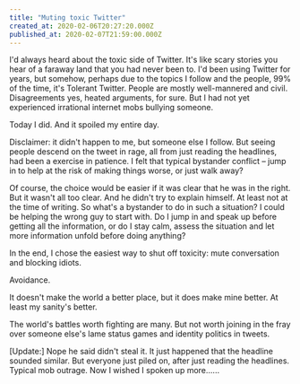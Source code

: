 ```yaml
---
title: "Muting toxic Twitter"
created_at: 2020-02-06T20:27:20.000Z
published_at: 2020-02-07T21:59:00.000Z
---
```

I'd always heard about the toxic side of Twitter. It's like scary stories you hear of a faraway land that you had never been to. I'd been using Twitter for years, but somehow, perhaps due to the topics I follow and the people, 99% of the time, it's Tolerant Twitter. People are mostly well-mannered and civil. Disagreements yes, heated arguments, for sure. But I had not yet experienced irrational internet mobs bullying someone.

  

Today I did. And it spoiled my entire day.

  

Disclaimer: it didn't happen to me, but someone else I follow. But seeing people descend on the tweet in rage, all from just reading the headlines, had been a exercise in patience. I felt that typical bystander conflict – jump in to help at the risk of making things worse, or just walk away? 

  

Of course, the choice would be easier if it was clear that he was in the right. But it wasn't all too clear. And he didn't try to explain himself. At least not at the time of writing. So what's a bystander to do in such a situation? I could be helping the wrong guy to start with. Do I jump in and speak up before getting all the information, or do I stay calm, assess the situation and let more information unfold before doing anything?

  

In the end, I chose the easiest way to shut off toxicity: mute conversation and blocking idiots.

  

Avoidance.

  

It doesn't make the world a better place, but it does make mine better. At least my sanity's better.

  

The world's battles worth fighting are many. But not worth joining in the fray over someone else's lame status games and identity politics in tweets. 

  

\[Update:\] Nope he said didn't steal it. It just happened that the headline sounded similar. But everyone just piled on, after just reading the headlines. Typical mob outrage. Now I wished I spoken up more......
